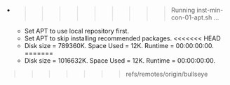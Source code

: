 * >>>>>>>>> Running inst-min-con-01-apt.sh ...
  * Set APT to use local repository first.
  * Set APT to skip installing recommended packages.
<<<<<<< HEAD
  * Disk size = 789360K. Space Used = 12K. Runtime = 00:00:00:00.
=======
  * Disk size = 1016632K. Space Used = 12K. Runtime = 00:00:00:00.
>>>>>>> refs/remotes/origin/bullseye
